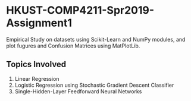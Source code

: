 # HKUST-COMP4211-Spr2019-Assignment1

Empirical Study on datasets using Scikit-Learn and NumPy modules, and plot fugures and Confusion Matrices using MatPlotLib.

## Topics Involved
<ol>
  <li>Linear Regression</li>
  <li>Logistic Regression using Stochastic Gradient Descent Classifier</li>
  <li>Single-Hidden-Layer Feedforward Neural Networks</li>
</ol>
